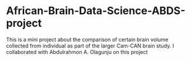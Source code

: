 # African-Brain-Data-Science-ABDS-project
This is a mini project about the comparison of certain brain volume collected from individual as part of the larger Cam-CAN brain study. I collaborated with Abdulrahmon A. Olagunju on this project
